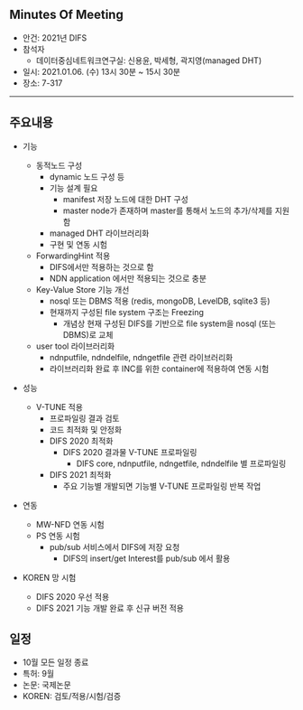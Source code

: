 ## Minutes Of Meeting
- 안건: 2021년 DIFS
- 참석자
  - 데이터중심네트워크연구실: 신용윤, 박세형, 곽지영(managed DHT)
- 일시: 2021.01.06. (수) 13시 30분 ~ 15시 30분
- 장소: 7-317

---

## 주요내용
- 기능
  - 동적노드 구성
    - dynamic 노드 구성 등
    - 기능 설계 필요
      - manifest 저장 노드에 대한 DHT 구성
      - master node가 존재하며 master를 통해서 노드의 추가/삭제를 지원함
    - managed DHT 라이브러리화
    - 구현 및 연동 시험
  - ForwardingHint 적용
    - DIFS에서만 적용하는 것으로 함
    - NDN application 에서만 적용되는 것으로 충분
  - Key-Value Store 기능 개선
    - nosql 또는 DBMS 적용 (redis, mongoDB, LevelDB, sqlite3 등)
    - 현재까지 구성된 file system 구조는 Freezing
      - 개념상 현재 구성된 DIFS를 기반으로 file system을 nosql (또는 DBMS)로 교체
  - user tool 라이브러리화
    - ndnputfile, ndndelfile, ndngetfile 관련 라이브러리화
    - 라이브러리화 완료 후 INC를 위한 container에 적용하여 연동 시험
- 성능
  - V-TUNE 적용
    - 프로파일링 결과 검토
    - 코드 최적화 및 안정화
    - DIFS 2020 최적화
      - DIFS 2020 결과물 V-TUNE 프로파일링
        - DIFS core, ndnputfile, ndngetfile, ndndelfile 별 프로파일링
    - DIFS 2021 최적화
      - 주요 기능별 개발되면 기능별 V-TUNE 프로파일링 반복 작업
- 연동
  - MW-NFD 연동 시험
  - PS 연동 시험
    - pub/sub 서비스에서 DIFS에 저장 요청
      - DIFS의 insert/get Interest를 pub/sub 에서 활용

- KOREN 망 시험
  - DIFS 2020 우선 적용      
  - DIFS 2021 기능 개발 완료 후 신규 버전 적용
  
## 일정
- 10월 모든 일정 종료
- 특허: 9월
- 논문: 국제논문
- KOREN: 검토/적용/시험/검증
